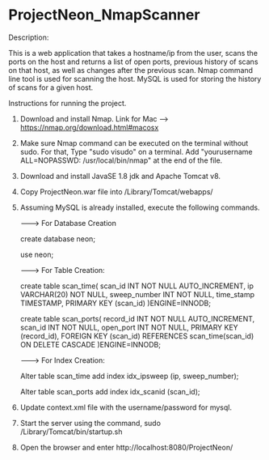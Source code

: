 # ProjectNeon_NmapScanner

Description:

This is a web application that takes a hostname/ip from the user, scans the ports on the host and returns a list of open ports, previous history of scans on that host, as well as changes after the previous scan. Nmap command line tool is used for scanning the host. MySQL is used for storing the history of scans for a given host. 

Instructions for running the project.

1. Download and install Nmap. Link for Mac --> https://nmap.org/download.html#macosx

2. Make sure Nmap command can be executed on the terminal without sudo. 
For that,
Type "sudo visudo" on a terminal. 
Add "yourusername ALL=NOPASSWD: /usr/local/bin/nmap" at the end of the file.

3. Download and install JavaSE 1.8 jdk and Apache Tomcat v8.

4. Copy ProjectNeon.war file into /Library/Tomcat/webapps/

5. Assuming MySQL is already installed, execute the following commands.
   
   ---> For Database Creation

   create database neon;
   
   use neon;

   ---> For Table Creation:

   create table scan_time(
					   scan_id INT NOT NULL AUTO_INCREMENT,
		               ip VARCHAR(20) NOT NULL,
		               sweep_number INT NOT NULL, 
		               time_stamp TIMESTAMP,
		               PRIMARY KEY (scan_id)
    )ENGINE=INNODB;
                       
	create table scan_ports(
                       record_id INT NOT NULL AUTO_INCREMENT,
                       scan_id INT NOT NULL,
					   open_port INT NOT NULL, 
                       PRIMARY KEY (record_id),
                       FOREIGN KEY (scan_id) 
                           REFERENCES scan_time(scan_id)
                           ON DELETE CASCADE
	)ENGINE=INNODB;

   ---> For Index Creation:

	Alter table scan_time
	add index idx_ipsweep (ip, sweep_number);

	Alter table scan_ports
	add index idx_scanid (scan_id);

6. Update context.xml file with the username/password for mysql.

7. Start the server using the command, 
    sudo /Library/Tomcat/bin/startup.sh

8. Open the browser and enter http://localhost:8080/ProjectNeon/

